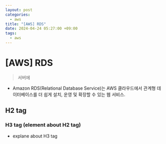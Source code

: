 ```yaml
---
layout: post
categories:
  - aws
title: "[AWS] RDS"
date: 2024-04-24 05:27:00 +09:00
tags:
  - aws
---
```

# \[AWS] RDS

>서버에 

- Amazon RDS(Relational Database Service)는 AWS 클라우드에서 관계형 데이터베이스를 더 쉽게 설치, 운영 및 확장할 수 있는 웹 서비스.
## H2 tag

### H3 tag (element about H2 tag)
- explane about H3 tag